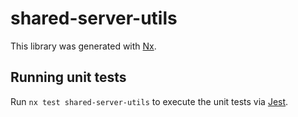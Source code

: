 # shared-server-utils

This library was generated with [Nx](https://nx.dev).

## Running unit tests

Run `nx test shared-server-utils` to execute the unit tests via [Jest](https://jestjs.io).
